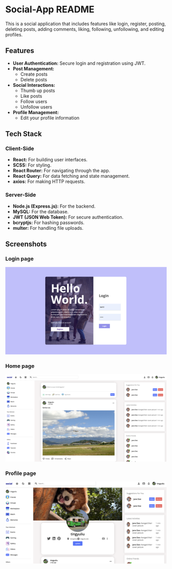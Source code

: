 # Social-App README

This is a social application that includes features like login, register, posting, deleting posts, adding comments, liking, following, unfollowing, and editing profiles.

## Features

- **User Authentication:** Secure login and registration using JWT.
- **Post Management:**
  - Create posts
  - Delete posts
- **Social Interactions:**
  - Thumb up posts
  - Like posts
  - Follow users
  - Unfollow users
- **Profile Management:**
  - Edit your profile information

## Tech Stack

### Client-Side

- **React:** For building user interfaces.
- **SCSS:** For styling.
- **React Router:** For navigating through the app.
- **React Query:** For data fetching and state management.
- **axios:** For making HTTP requests.

### Server-Side

- **Node.js (Express.js):** For the backend.
- **MySQL:** For the database.
- **JWT (JSON Web Token):** For secure authentication.
- **bcryptjs:** For hashing passwords.
- **multer:** For handling file uploads.

## Screenshots

### Login page

![login page](login.png)

### Home page

![home page](home.png)

### Profile page

![profile page](profile.png)
